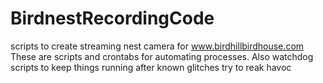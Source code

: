 # BirdnestRecordingCode
scripts to create streaming nest camera for www.birdhillbirdhouse.com
These are scripts and crontabs for automating processes. Also watchdog scripts
to keep things running after known glitches try to reak havoc
